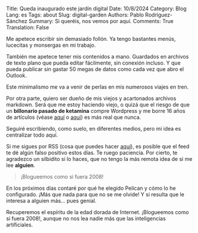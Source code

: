 Title: Queda inaugurado este jardín digital
Date: 10/8/2024
Category: Blog
Lang: es
Tags: about
Slug: digital-garden
Authors: Pablo Rodríguez-Sánchez
Summary: Si queréis, nos vemos por aquí.
Comments: True
Translation: False

Me apetece escribir sin demasiado follón.
Ya tengo bastantes menús, lucecitas y monsergas en mi trabajo.

También me apetece tener mis contenidos a mano.
Guardados en archivos de texto plano que pueda editar fácilmente, sin conexión incluso.
Y que pueda publicar sin gastar 50 megas de datos como cada vez que abro el Outlook.

Este minimalismo me va a venir de perlas en mis numerosos viajes en tren.

Por otra parte, quiero ser dueño de mis viejos y acartonados archivos markdown.
Será que me estoy haciendo viejo, o quizá que el riesgo de que un **billonario pasado de ketamina** compre Wordpress y me borre 16 años de artículos (véase [aquí](https://empollonintegrista.wordpress.com) o [aquí](https://fuga.naukas.com)) es más real que nunca.

Seguiré escribiendo, como suelo, en diferentes medios, pero mi idea es centralizar todo aquí.

Si me sigues por RSS (cosa que puedes hacer [aquí](pages/feeds-list.html)), es posible que el feed te dé algún falso positivo estos días.
Te ruego paciencia.
Por cierto, te agradezco un silbidito si lo haces, que no tengo la más remota idea de si me lee **alguien**.

> ¡Blogueemos como si fuera 2008!

En los próximos días contaré por qué he elegido Pelican y cómo lo he configurado.
¡Más que nada para que no se me olvide!
Y si resulta que le interesa a alguien más... pues genial.

Recuperemos el espíritu de la edad dorada de Internet.
¡Blogueemos como si fuera 2008!, aunque no nos lea nadie más que las inteligencias artificiales.